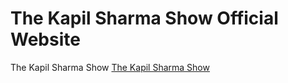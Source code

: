 # The Kapil Sharma Show Official Website
The Kapil Sharma Show
[The Kapil Sharma Show](http://thekapilsharmashow.net/)
